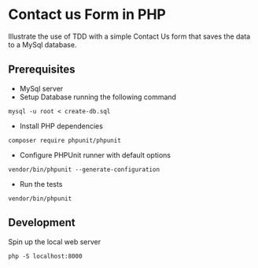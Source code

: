 # Contact us Form in PHP  
Illustrate the use of TDD with a simple Contact Us form that saves the data to a MySql database.  

## Prerequisites  
- MySql server
- Setup Database running the following command  

```
mysql -u root < create-db.sql
```
- Install PHP dependencies

```
composer require phpunit/phpunit
```

- Configure PHPUnit runner with default options  

```
vendor/bin/phpunit --generate-configuration
```

- Run the tests  

```
vendor/bin/phpunit
```


## Development  
Spin up the local web server

```
php -S localhost:8000
```
